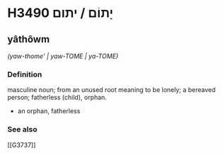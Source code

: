 # H3490 יָתוֹם / יתום

## yâthôwm

_(yaw-thome' | yaw-TOME | ya-TOME)_

### Definition

masculine noun; from an unused root meaning to be lonely; a bereaved person; fatherless (child), orphan.

- an orphan, fatherless
### See also

[[G3737]]

